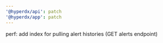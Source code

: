 ```yaml
---
'@hyperdx/api': patch
'@hyperdx/app': patch
---
```


perf: add index for pulling alert histories (GET alerts endpoint)
